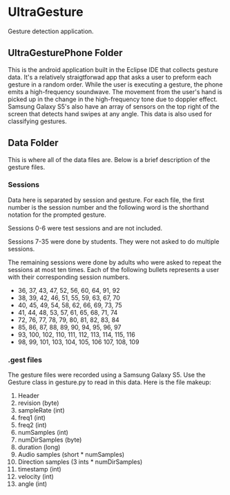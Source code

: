 # UltraGesture

Gesture detection application.

## UltraGesturePhone Folder

This is the android application built in the Eclipse IDE that collects gesture data.  It's a relatively straigtforwad app that asks a user to preform each gesture in a random order.  While the user is executing a gesture, the phone emits a high-frequency soundwave.  The movement from the user's hand is picked up in the change in the high-frequency tone due to doppler effect.  Samsung Galaxy S5's also have an array of sensors on the top right of the screen that detects hand swipes at any angle.  This data is also used for classifying gestures.

## Data Folder

This is where all of the data files are.  Below is a brief description of the gesture files.

### Sessions

Data here is separated by session and gesture.  For each file, the first number is the session number and the following word is the shorthand notation for the prompted gesture.

Sessions 0-6 were test sessions and are not included.

Sessions 7-35 were done by students.  They were not asked to do multiple sessions.

The remaining sessions were done by adults who were asked to repeat the sessions at most ten times.  Each of the following bullets represents a user with their corresponding session numbers.

* 36, 37, 43, 47, 52, 56, 60, 64, 91, 92
* 38, 39, 42, 46, 51, 55, 59, 63, 67, 70
* 40, 45, 49, 54, 58, 62, 66, 69, 73, 75
* 41, 44, 48, 53, 57, 61, 65, 68, 71, 74
* 72, 76, 77, 78, 79, 80, 81, 82, 83, 84
* 85, 86, 87, 88, 89, 90, 94, 95, 96, 97
* 93, 100, 102, 110, 111, 112, 113, 114, 115, 116
* 98, 99, 101, 103, 104, 105, 106 107, 108, 109

### .gest files

The gesture files were recorded using a Samsung Galaxy S5.  Use the Gesture class in gesture.py to read in this data. Here is the file makeup:

1. Header
  1. revision (byte)
  2. sampleRate (int)
  3. freq1 (int)
  4. freq2 (int)
  5. numSamples (int)
  6. numDirSamples (byte)
  7. duration (long)
2. Audio samples (short * numSamples)
3. Direction samples (3 ints * numDirSamples)
  1. timestamp (int)
  2. velocity (int)
  3. angle (int)
